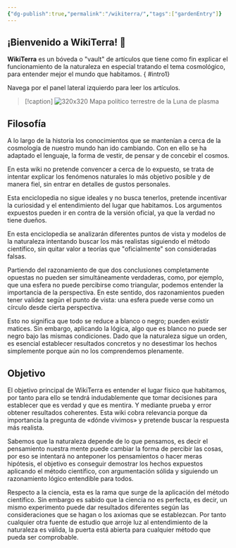 ```yaml
---
{"dg-publish":true,"permalink":"/wikiterra/","tags":["gardenEntry"]}
---
```



## ¡Bienvenido a WikiTerra! 👋 

**WikiTerra** es un bóveda o "vault" de artículos que tiene como fin explicar el funcionamiento de la naturaleza en especial tratando el tema cosmológico, para entender mejor el mundo que habitamos.
{ #intro1}


Navega por el panel lateral izquierdo para leer los artículos.

> [!caption]
> ![320x320](https://i.imgur.com/MvTLlds.png)
> Mapa político terrestre de la Luna de plasma


## Filosofía

A lo largo de la historia los conocimientos que se mantenían a cerca de la cosmología de nuestro mundo han ido cambiando. Con en ello se ha adaptado el lenguaje, la forma de vestir, de pensar y de concebir el cosmos.

En esta wiki no pretende convencer a cerca de lo expuesto, se trata de intentar explicar los fenómenos naturales lo más objetivo posible y de manera fiel, sin entrar en detalles de gustos personales.

Esta enciclopedia no sigue ideales y no busca tenerlos, pretende incentivar la curiosidad y el entendimiento del lugar que habitamos. Los argumentos expuestos pueden ir en contra de la versión oficial, ya que la verdad no tiene dueños.

En esta enciclopedia se analizarán diferentes puntos de vista y modelos de la naturaleza intentando buscar los más realistas siguiendo el método científico, sin quitar valor a teorías que "oficialmente" son consideradas falsas. 

Partiendo del razonamiento de que dos conclusiones completamente opuestas no pueden ser simultáneamente verdaderas, como, por ejemplo, que una esfera no puede percibirse como triangular, podemos entender la importancia de la perspectiva. En este sentido, dos razonamientos pueden tener validez según el punto de vista: una esfera puede verse como un círculo desde cierta perspectiva.

Esto no significa que todo se reduce a blanco o negro; pueden existir matices. Sin embargo, aplicando la lógica, algo que es blanco no puede ser negro bajo las mismas condiciones. Dado que la naturaleza sigue un orden, es esencial establecer resultados concretos y no desestimar los hechos simplemente porque aún no los comprendemos plenamente.

## Objetivo

El objetivo principal de WikiTerra es entender el lugar físico que habitamos, por tanto para ello se tendrá indudablemente que tomar decisiones para establecer que es verdad y que es mentira. Y mediante prueba y error obtener resultados coherentes. Esta wiki cobra relevancia porque da importancia la pregunta de «dónde vivimos» y pretende buscar la respuesta más realista.

Sabemos que la naturaleza depende de lo que pensamos, es decir el pensamiento nuestra mente puede cambiar la forma de percibir las cosas, por eso se intentará no anteponer los pensamientos o hacer meras hipótesis, el objetivo es conseguir demostrar los hechos expuestos aplicando el método científico, con argumentación sólida y siguiendo un razonamiento lógico entendible para todos.

Respecto a la ciencia, esta es la rama que surge de la aplicación del método científico. Sin embargo es sabido que la ciencia no es perfecta, es decir, un mismo experimento puede dar resultados diferentes según las consideraciones que se hagan o los axiomas que se establezcan. Por tanto cualquier otra fuente de estudio que arroje luz al entendimiento de la naturaleza es válida, la puerta está abierta para cualquier método que pueda ser comprobable.
